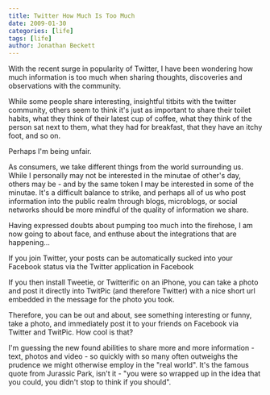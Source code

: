 ```yaml
---
title: Twitter How Much Is Too Much 
date: 2009-01-30
categories: [life]
tags: [life]
author: Jonathan Beckett
---
```


With the recent surge in popularity of Twitter, I have been wondering how much information is too much when sharing thoughts, discoveries and observations with the community.

While some people share interesting, insightful titbits with the twitter community, others seem to think it's just as important to share their toilet habits, what they think of their latest cup of coffee, what they think of the person sat next to them, what they had for breakfast, that they have an itchy foot, and so on.

Perhaps I'm being unfair.

As consumers, we take different things from the world surrounding us. While I personally may not be interested in the minutae of other's day, others may be - and by the same token I may be interested in some of the minutae. It's a difficult balance to strike, and perhaps all of us who post information into the public realm through blogs, microblogs, or social networks should be more mindful of the quality of information we share.

Having expressed doubts about pumping too much into the firehose, I am now going to about face, and enthuse about the integrations that are happening...

If you join Twitter, your posts can be automatically sucked into your Facebook status via the Twitter application in Facebook

If you then install Tweetie, or Twitterific on an iPhone, you can take a photo and post it directly into TwitPic (and therefore Twitter) with a nice short url embedded in the message for the photo you took.

Therefore, you can be out and about, see something interesting or funny, take a photo, and immediately post it to your friends on Facebook via Twitter and TwitPic. How cool is that?

I'm guessing the new found abilities to share more and more information - text, photos and video - so quickly with so many often outweighs the prudence we might otherwise employ in the "real world". It's the famous quote from Jurassic Park, isn't it - "you were so wrapped up in the idea that you could, you didn't stop to think if you should".